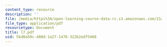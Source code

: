 ```yaml
---
content_type: resource
description: ''
file: /media/https%3A/open-learning-course-data-rc.s3.amazonaws.com/21a-212-myth-ritual-and-symbolism-spring-2004/5bd0a50c480d1a271476322b2edf5460_l7.pdf
file_type: application/pdf
resourcetype: Document
title: l7.pdf
uid: 5bd0a50c-480d-1a27-1476-322b2edf5460
---
```


